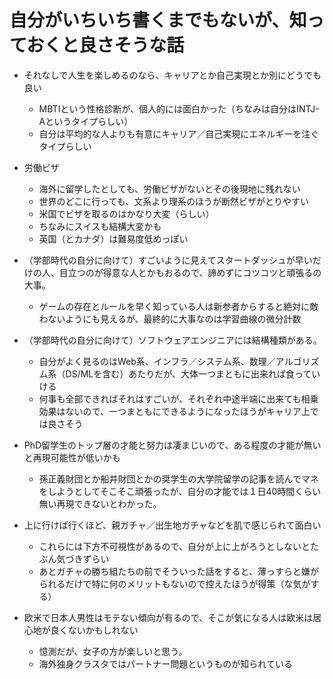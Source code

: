 # 自分がいちいち書くまでもないが、知っておくと良さそうな話

- それなしで人生を楽しめるのなら、キャリアとか自己実現とか別にどうでも良い
  - MBTIという性格診断が、個人的には面白かった（ちなみは自分はINTJ-Aというタイプらしい）
  - 自分は平均的な人よりも有意にキャリア／自己実現にエネルギーを注ぐタイプらしい

- 労働ビザ
  - 海外に留学したとしても、労働ビザがないとその後現地に残れない
  - 世界のどこに行っても、文系より理系のほうが断然ビザがとりやすい
  - 米国でビザを取るのはかなり大変（らしい）
  - ちなみにスイスも結構大変かも
  - 英国（とカナダ）は難易度低めっぽい

- （学部時代の自分に向けて）すごいように見えてスタートダッシュが早いだけの人、目立つのが得意な人とかもおるので、諦めずにコツコツと頑張るの大事。
  - ゲームの存在とルールを早く知っている人は新参者からすると絶対に敵わないようにも見えるが、最終的に大事なのは学習曲線の微分計数

- （学部時代の自分に向けて）ソフトウェアエンジニアには結構種類がある。
  - 自分がよく見るのはWeb系、インフラ／システム系、数理／アルゴリズム系（DS/MLを含む）あたりだが、大体一つまともに出来れば食っていける
  - 何事も全部できればそれはすごいが、それぞれ中途半端に出来ても相乗効果はないので、一つまともにできるようになったほうがキャリア上では良さそう

- PhD留学生のトップ層の才能と努力は凄まじいので、ある程度の才能が無いと再現可能性が低いかも
  - 孫正義財団とか船井財団とかの奨学生の大学院留学の記事を読んでマネをしようとしてそこそこ頑張ったが、自分の才能では１日40時間くらい無い再現できないとわかった。

- 上に行けば行くほど、親ガチャ／出生地ガチャなどを肌で感じられて面白い
  - これらには下方不可視性があるので、自分が上に上がろうとしないとたぶん気づきずらい
  - あとガチャの勝ち組たちの前でそういった話をすると、薄っすらと嫌がられるだけで特に何のメリットもないので控えたほうが得策（な気がする）

- 欧米で日本人男性はモテない傾向が有るので、そこが気になる人は欧米は居心地が良くないかもしれない
  - 憶測だが、女子の方が楽しいと思う。
  - 海外独身クラスタではパートナー問題というものが知られている
